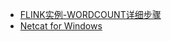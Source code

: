 - [FLINK实例-WORDCOUNT详细步骤](https://www.cnblogs.com/ALittleMoreLove/archive/2018/08/09/9449992.html)
- [Netcat for Windows](https://joncraton.org/blog/46/netcat-for-windows/)